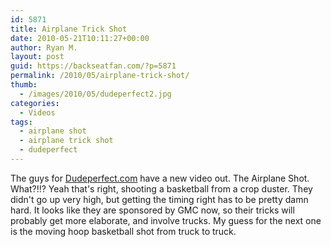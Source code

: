 ```yaml
---
id: 5871
title: Airplane Trick Shot
date: 2010-05-21T10:11:27+00:00
author: Ryan M.
layout: post
guid: https://backseatfan.com/?p=5871
permalink: /2010/05/airplane-trick-shot/
thumb:
  - /images/2010/05/dudeperfect2.jpg
categories:
  - Videos
tags:
  - airplane shot
  - airplane trick shot
  - dudeperfect
---
```


<div class="entry">
  <p>
  </p>

  <p>
    The guys for <a href="www.dudeperfect.com">Dudeperfect.com</a> have a new video out. The Airplane Shot. What?!!? Yeah that's right, shooting a basketball from a crop duster. They didn't go up very high, but getting the timing right has to be pretty damn hard. It looks like they are sponsored by GMC now, so their tricks will probably get more elaborate, and involve trucks. My guess for the next one is the moving hoop basketball shot from truck to truck.
  </p>
</div>
